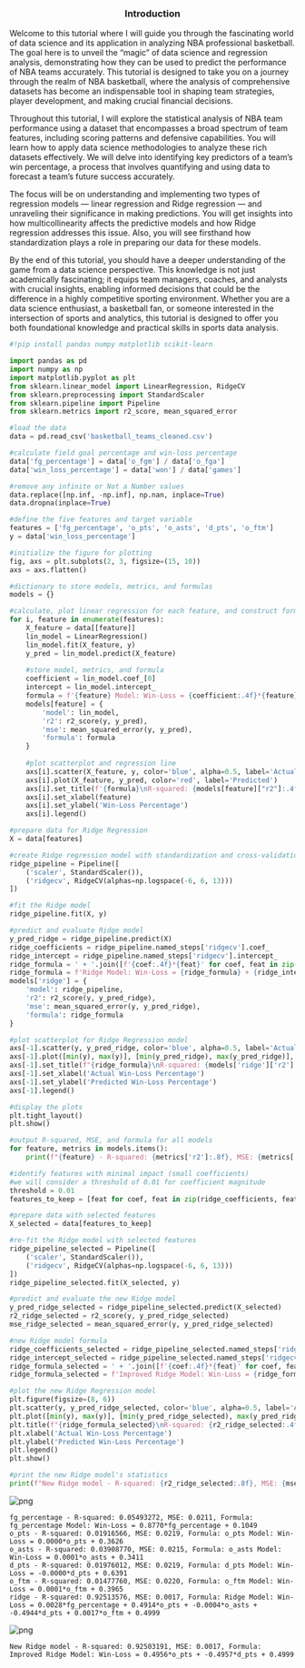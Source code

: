 ### **<p align="center">Introduction</p>**
Welcome to this tutorial where I will guide you through the fascinating world of data science and its application in analyzing NBA professional basketball. The goal here is to unveil the “magic” of data science and regression analysis, demonstrating how they can be used to predict the performance of NBA teams accurately. This tutorial is designed to take you on a journey through the realm of NBA basketball, where the analysis of comprehensive datasets has become an indispensable tool in shaping team strategies, player development, and making crucial financial decisions.

Throughout this tutorial, I will explore the statistical analysis of NBA team performance using a dataset that encompasses a broad spectrum of team features, including scoring patterns and defensive capabilities. You will learn how to apply data science methodologies to analyze these rich datasets effectively. We will delve into identifying key predictors of a team’s win percentage, a process that involves quantifying and using data to forecast a team’s future success accurately.

The focus will be on understanding and implementing two types of regression models — linear regression and Ridge regression — and unraveling their significance in making predictions. You will get insights into how multicollinearity affects the predictive models and how Ridge regression addresses this issue. Also, you will see firsthand how standardization plays a role in preparing our data for these models.

By the end of this tutorial, you should have a deeper understanding of the game from a data science perspective. This knowledge is not just academically fascinating; it equips team managers, coaches, and analysts with crucial insights, enabling informed decisions that could be the difference in a highly competitive sporting environment. Whether you are a data science enthusiast, a basketball fan, or someone interested in the intersection of sports and analytics, this tutorial is designed to offer you both foundational knowledge and practical skills in sports data analysis. 

```python
#!pip install pandas numpy matplotlib scikit-learn
```


```python
import pandas as pd
import numpy as np
import matplotlib.pyplot as plt
from sklearn.linear_model import LinearRegression, RidgeCV
from sklearn.preprocessing import StandardScaler
from sklearn.pipeline import Pipeline
from sklearn.metrics import r2_score, mean_squared_error

#load the data
data = pd.read_csv('basketball_teams_cleaned.csv')

#calculate field goal percentage and win-loss percentage
data['fg_percentage'] = data['o_fgm'] / data['o_fga']
data['win_loss_percentage'] = data['won'] / data['games']

#remove any infinite or Not a Number values
data.replace([np.inf, -np.inf], np.nan, inplace=True)
data.dropna(inplace=True)

#define the five features and target variable
features = ['fg_percentage', 'o_pts', 'o_asts', 'd_pts', 'o_ftm']
y = data['win_loss_percentage']

#initialize the figure for plotting
fig, axs = plt.subplots(2, 3, figsize=(15, 10))
axs = axs.flatten()

#dictionary to store models, metrics, and formulas
models = {}

#calculate, plot linear regression for each feature, and construct formulas
for i, feature in enumerate(features):
    X_feature = data[[feature]]
    lin_model = LinearRegression()
    lin_model.fit(X_feature, y)
    y_pred = lin_model.predict(X_feature)
    
    #store model, metrics, and formula
    coefficient = lin_model.coef_[0]
    intercept = lin_model.intercept_
    formula = f'{feature} Model: Win-Loss = {coefficient:.4f}*{feature} + {intercept:.4f}'
    models[feature] = {
        'model': lin_model,
        'r2': r2_score(y, y_pred),
        'mse': mean_squared_error(y, y_pred),
        'formula': formula
    }
    
    #plot scatterplot and regression line
    axs[i].scatter(X_feature, y, color='blue', alpha=0.5, label='Actual')
    axs[i].plot(X_feature, y_pred, color='red', label='Predicted')
    axs[i].set_title(f'{formula}\nR-squared: {models[feature]["r2"]:.4f}')
    axs[i].set_xlabel(feature)
    axs[i].set_ylabel('Win-Loss Percentage')
    axs[i].legend()

#prepare data for Ridge Regression
X = data[features]

#create Ridge regression model with standardization and cross-validation
ridge_pipeline = Pipeline([
    ('scaler', StandardScaler()),
    ('ridgecv', RidgeCV(alphas=np.logspace(-6, 6, 13)))
])

#fit the Ridge model
ridge_pipeline.fit(X, y)

#predict and evaluate Ridge model
y_pred_ridge = ridge_pipeline.predict(X)
ridge_coefficients = ridge_pipeline.named_steps['ridgecv'].coef_
ridge_intercept = ridge_pipeline.named_steps['ridgecv'].intercept_
ridge_formula = ' + '.join([f'{coef:.4f}*{feat}' for coef, feat in zip(ridge_coefficients, features)])
ridge_formula = f'Ridge Model: Win-Loss = {ridge_formula} + {ridge_intercept:.4f}'
models['ridge'] = {
    'model': ridge_pipeline,
    'r2': r2_score(y, y_pred_ridge),
    'mse': mean_squared_error(y, y_pred_ridge),
    'formula': ridge_formula
}

#plot scatterplot for Ridge Regression model
axs[-1].scatter(y, y_pred_ridge, color='blue', alpha=0.5, label='Actual vs Predicted')
axs[-1].plot([min(y), max(y)], [min(y_pred_ridge), max(y_pred_ridge)], color='red', label='Predicted')
axs[-1].set_title(f"{ridge_formula}\nR-squared: {models['ridge']['r2']:.4f}")
axs[-1].set_xlabel('Actual Win-Loss Percentage')
axs[-1].set_ylabel('Predicted Win-Loss Percentage')
axs[-1].legend()

#display the plots
plt.tight_layout()
plt.show()

#output R-squared, MSE, and formula for all models
for feature, metrics in models.items():
    print(f"{feature} - R-squared: {metrics['r2']:.8f}, MSE: {metrics['mse']:.4f}, Formula: {metrics['formula']}")

#identify features with minimal impact (small coefficients)
#we will consider a threshold of 0.01 for coefficient magnitude
threshold = 0.01
features_to_keep = [feat for coef, feat in zip(ridge_coefficients, features) if abs(coef) >= threshold]

#prepare data with selected features
X_selected = data[features_to_keep]

#re-fit the Ridge model with selected features
ridge_pipeline_selected = Pipeline([
    ('scaler', StandardScaler()),
    ('ridgecv', RidgeCV(alphas=np.logspace(-6, 6, 13)))
])
ridge_pipeline_selected.fit(X_selected, y)

#predict and evaluate the new Ridge model
y_pred_ridge_selected = ridge_pipeline_selected.predict(X_selected)
r2_ridge_selected = r2_score(y, y_pred_ridge_selected)
mse_ridge_selected = mean_squared_error(y, y_pred_ridge_selected)

#new Ridge model formula
ridge_coefficients_selected = ridge_pipeline_selected.named_steps['ridgecv'].coef_
ridge_intercept_selected = ridge_pipeline_selected.named_steps['ridgecv'].intercept_
ridge_formula_selected = ' + '.join([f'{coef:.4f}*{feat}' for coef, feat in zip(ridge_coefficients_selected, features_to_keep)])
ridge_formula_selected = f'Improved Ridge Model: Win-Loss = {ridge_formula_selected} + {ridge_intercept_selected:.4f}'

#plot the new Ridge Regression model
plt.figure(figsize=(8, 6))
plt.scatter(y, y_pred_ridge_selected, color='blue', alpha=0.5, label='Actual vs Predicted')
plt.plot([min(y), max(y)], [min(y_pred_ridge_selected), max(y_pred_ridge_selected)], color='red', label='Predicted')
plt.title(f"{ridge_formula_selected}\nR-squared: {r2_ridge_selected:.4f}, MSE: {mse_ridge_selected:.4f}")
plt.xlabel('Actual Win-Loss Percentage')
plt.ylabel('Predicted Win-Loss Percentage')
plt.legend()
plt.show()

#print the new Ridge model's statistics
print(f"New Ridge model - R-squared: {r2_ridge_selected:.8f}, MSE: {mse_ridge_selected:.4f}, Formula: {ridge_formula_selected}")
```


    
![png](nba-analysis-v4_files/nba-analysis-v4_1_0.png)
    


    fg_percentage - R-squared: 0.05493272, MSE: 0.0211, Formula: fg_percentage Model: Win-Loss = 0.8770*fg_percentage + 0.1049
    o_pts - R-squared: 0.01916566, MSE: 0.0219, Formula: o_pts Model: Win-Loss = 0.0000*o_pts + 0.3626
    o_asts - R-squared: 0.03908770, MSE: 0.0215, Formula: o_asts Model: Win-Loss = 0.0001*o_asts + 0.3411
    d_pts - R-squared: 0.01976012, MSE: 0.0219, Formula: d_pts Model: Win-Loss = -0.0000*d_pts + 0.6391
    o_ftm - R-squared: 0.01477760, MSE: 0.0220, Formula: o_ftm Model: Win-Loss = 0.0001*o_ftm + 0.3965
    ridge - R-squared: 0.92513576, MSE: 0.0017, Formula: Ridge Model: Win-Loss = 0.0028*fg_percentage + 0.4914*o_pts + -0.0004*o_asts + -0.4944*d_pts + 0.0017*o_ftm + 0.4999



    
![png](nba-analysis-v4_files/nba-analysis-v4_1_2.png)
    


    New Ridge model - R-squared: 0.92503191, MSE: 0.0017, Formula: Improved Ridge Model: Win-Loss = 0.4956*o_pts + -0.4957*d_pts + 0.4999


